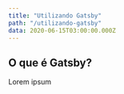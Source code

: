 ```yaml
---
title: "Utilizando Gatsby"
path: "/utilizando-gatsby"
data: 2020-06-15T03:00:00.000Z
---
```


## O que é Gatsby?

Lorem ipsum
